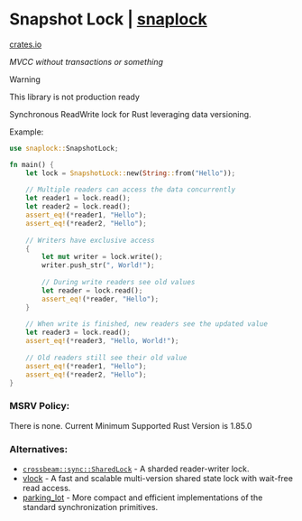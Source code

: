 # Snapshot Lock | [snaplock](https://crates.io/crates/snaplock)

[crates.io](https://crates.io/crates/snaplock)

*MVCC without transactions or something*

> [!WARNING]
> This library is not production ready

Synchronous ReadWrite lock for Rust leveraging data versioning.

Example:

```rust
use snaplock::SnapshotLock;

fn main() {
    let lock = SnapshotLock::new(String::from("Hello"));
    
    // Multiple readers can access the data concurrently
    let reader1 = lock.read();
    let reader2 = lock.read();
    assert_eq!(*reader1, "Hello");
    assert_eq!(*reader2, "Hello");
    
    // Writers have exclusive access
    {
        let mut writer = lock.write();
        writer.push_str(", World!");
        
        // During write readers see old values
        let reader = lock.read();
        assert_eq!(*reader, "Hello");
    }
    
    // When write is finished, new readers see the updated value
    let reader3 = lock.read();
    assert_eq!(*reader3, "Hello, World!");
    
    // Old readers still see their old value
    assert_eq!(*reader1, "Hello");
    assert_eq!(*reader2, "Hello");
}
```

### MSRV Policy:

There is none. Current Minimum Supported Rust Version is 1.85.0

### Alternatives:
- [`crossbeam::sync::SharedLock`](https://docs.rs/crossbeam/latest/crossbeam/sync/struct.ShardedLock.html) - A sharded reader-writer lock.
- [vlock](https://crates.io/crates/vlock) - A fast and scalable multi-version shared state lock with wait-free read access.
- [parking_lot](https://crates.io/crates/parking_lot) - More compact and efficient implementations of the standard synchronization primitives.